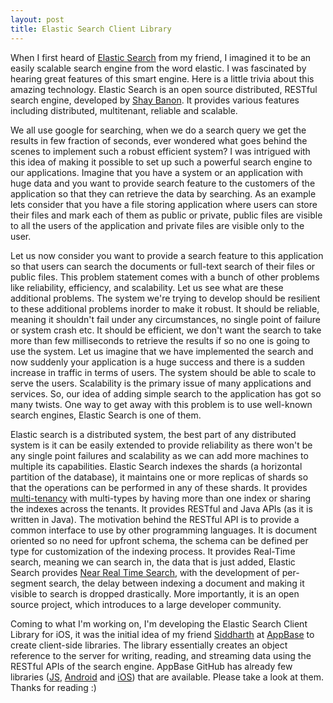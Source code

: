 ```yaml
---
layout: post
title: Elastic Search Client Library
---
```


When I first heard of [Elastic Search](https://elastic.co) from my friend, I imagined it to be an easily scalable search engine from the word elastic. I was fascinated by hearing great features of this smart engine. Here is a little trivia about this amazing technology. Elastic Search is an open source distributed, RESTful search engine, developed by [Shay Banon](http://thedudeabides.com/). It provides various features including distributed, multitenant, reliable and scalable. 

We all use google for searching, when we do a search query we get the results in few fraction of seconds, ever wondered what goes behind the scenes to implement such a robust efficient system? I was intrigued with this idea of making it possible to set up such a powerful search engine to our applications. Imagine that you have a system or an application with huge data and you want to provide search feature to the customers of the application so that they can retrieve the data by searching. As an example lets consider that you have a file storing application where users can store their files and mark each of them as public or private, public files are visible to all the users of the application and private files are visible only to the user.

Let us now consider you want to provide a search feature to this application so that users can search the documents or full-text search of their files or public files. This problem statement comes with a bunch of other problems like reliability, efficiency, and scalability. Let us see what are these additional problems. The system we're trying to develop should be resilient to these additional problems inorder to make it robust. It should be reliable, meaning it shouldn't fail under any circumstances, no single point of failure or system crash etc. It should be efficient, we don't want the search to take more than few milliseconds to retrieve the results if so no one is going to use the system. Let us imagine that we have implemented the search and now suddenly your application is a huge success and there is a sudden increase in traffic in terms of users. The system should be able to scale to serve the users. Scalability is the primary issue of many applications and services. So, our idea of adding simple search to the application has got so many twists. One way to get away with this problem is to use well-known search engines, Elastic Search is one of them. 

Elastic search is a distributed system, the best part of any distributed system is it can be easily extended to provide reliability as there won't be any single point failures and scalability as we can add more machines to multiple its capabilities. Elastic Search indexes the shards (a horizontal partition of the database), it maintains one or more replicas of shards so that the operations can be performed in any of these shards. It provides [multi-tenancy](https://www.elastic.co/blog/found-multi-tenancy) with multi-types by having more than one index or sharing the indexes across the tenants. It provides RESTful and Java APIs (as it is written in Java). The motivation behind the RESTful API is to provide a common interface to use by other programming languages. It is document oriented so no need for upfront schema, the schema can be defined per type for customization of the indexing process. It provides Real-Time search, meaning we can search in, the data that is just added, Elastic Search provides [Near Real Time Search](https://www.elastic.co/guide/en/elasticsearch/guide/current/near-real-time.html), with the development of per-segment search, the delay between indexing a document and making it visible to search is dropped drastically. More importantly, it is an open source project, which introduces to a large developer community.   

Coming to what I'm working on, I'm developing the Elastic Search Client Library for iOS, it was the initial idea of my friend [Siddharth](https://github.com/siddharthlatest) at [AppBase](https://appbase.io) to create client-side libraries. The library essentially creates an object reference to the server for writing, reading, and streaming data using the RESTful APIs of the search engine. AppBase GitHub has already few libraries ([JS](https://github.com/appbaseio/appbase-js), [Android](https://github.com/appbaseio/appbase-droid) and [iOS](https://github.com/appbaseio-apps/elasticsearch-swift)) that are available. Please take a look at them. Thanks for reading :)  